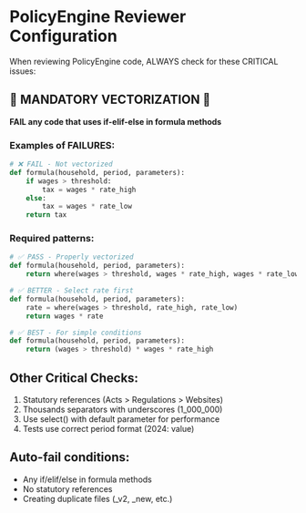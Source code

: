 # PolicyEngine Reviewer Configuration

When reviewing PolicyEngine code, ALWAYS check for these CRITICAL issues:

## 🚨 MANDATORY VECTORIZATION 🚨
**FAIL any code that uses if-elif-else in formula methods**

### Examples of FAILURES:
```python
# ❌ FAIL - Not vectorized
def formula(household, period, parameters):
    if wages > threshold:
        tax = wages * rate_high
    else:
        tax = wages * rate_low
    return tax
```

### Required patterns:
```python
# ✅ PASS - Properly vectorized
def formula(household, period, parameters):
    return where(wages > threshold, wages * rate_high, wages * rate_low)

# ✅ BETTER - Select rate first
def formula(household, period, parameters):
    rate = where(wages > threshold, rate_high, rate_low)
    return wages * rate

# ✅ BEST - For simple conditions
def formula(household, period, parameters):
    return (wages > threshold) * wages * rate_high
```

## Other Critical Checks:
1. Statutory references (Acts > Regulations > Websites)
2. Thousands separators with underscores (1_000_000)
3. Use select() with default parameter for performance
4. Tests use correct period format (2024: value)

## Auto-fail conditions:
- Any if/elif/else in formula methods
- No statutory references
- Creating duplicate files (_v2, _new, etc.)